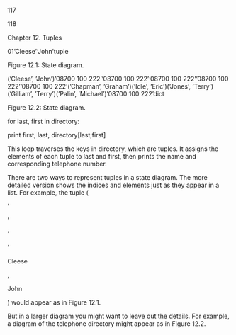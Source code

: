117

118

Chapter 12. Tuples

01’Cleese’’John’tuple

Figure 12.1: State diagram.

(’Cleese’, ’John’)’08700 100 222’’08700 100 222’’08700 100 222’’08700 100 222’’08700 100 222’(’Chapman’, ’Graham’)(’Idle’, ’Eric’)(’Jones’, ’Terry’)(’Gilliam’, ’Terry’)(’Palin’, ’Michael’)’08700 100 222’dict

Figure 12.2: State diagram.

for last, first in directory:

print first, last, directory[last,first]

This loop traverses the keys in directory, which are tuples. It assigns the elements of each tuple to last and first, then prints the name and corresponding telephone number.

There are two ways to represent tuples in a state diagram. The more detailed version shows the indices and elements just as they appear in a list. For example, the tuple (

’

’

’

’

Cleese

,

John

) would appear as in Figure 12.1.

But in a larger diagram you might want to leave out the details. For example, a diagram of the telephone directory might appear as in Figure 12.2.